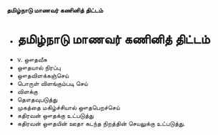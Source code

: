 **தமிழ்நாடு மாணவர் கணினித் திட்டம்**
- # தமிழ்நாடு மாணவர் கணினித் திட்டம்
- v. ஔதவீசு
- ஔதயால் நிரப்பு
- ஔதவிளக்கஞ்செய்
- பொருள் விளங்கும்படி செய்
- விளக்கு
- தௌதவுபடுத்து
- முகத்தை மகிழ்ச்சியால் ஔதபெறச்செய்
- கதிரவன் ஔதக்கு உட்படுத்து
- கதிரவன் ஔதயின் ஊதா கடந்த நிறத்தின் செயலுக்கு உட்படுத்து.

